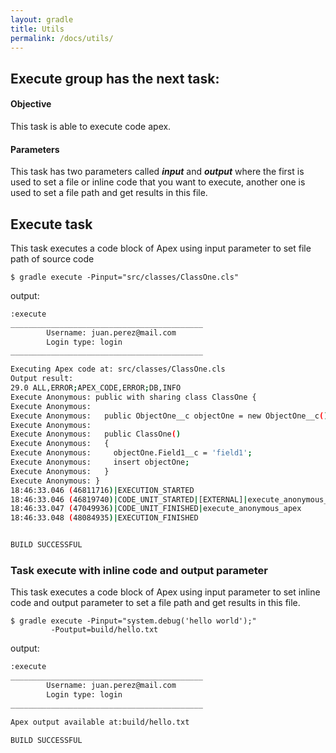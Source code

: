 ```yaml
---
layout: gradle
title: Utils
permalink: /docs/utils/
---
```

## Execute group has the next task:

#### **Objective**

This task is able to execute code apex.

#### **Parameters**

This task has two parameters called ***input*** and ***output*** where the first is used to set a file or inline code that you want to execute, another one is used to set a file path and get results in this file.

## Execute task

This task executes a code block of Apex using input parameter to set file path of source code

	$ gradle execute -Pinput="src/classes/ClassOne.cls"

output:

```bash
:execute
___________________________________________
        Username: juan.perez@mail.com
        Login type: login
___________________________________________

Executing Apex code at: src/classes/ClassOne.cls
Output result:
29.0 ALL,ERROR;APEX_CODE,ERROR;DB,INFO
Execute Anonymous: public with sharing class ClassOne {
Execute Anonymous:
Execute Anonymous:   public ObjectOne__c objectOne = new ObjectOne__c();
Execute Anonymous:
Execute Anonymous:   public ClassOne()
Execute Anonymous:   {
Execute Anonymous:     objectOne.Field1__c = 'field1';
Execute Anonymous:     insert objectOne;
Execute Anonymous:   }
Execute Anonymous: }
18:46:33.046 (46811716)|EXECUTION_STARTED
18:46:33.046 (46819740)|CODE_UNIT_STARTED|[EXTERNAL]|execute_anonymous_apex
18:46:33.047 (47049936)|CODE_UNIT_FINISHED|execute_anonymous_apex
18:46:33.048 (48084935)|EXECUTION_FINISHED


BUILD SUCCESSFUL
```

### Task execute with inline code and output parameter

This task executes a code block of Apex using input parameter to set inline code and output parameter to set a file path and get results in this file.

	$ gradle execute -Pinput="system.debug('hello world');"
			 -Poutput=build/hello.txt

output:

```bash
:execute
___________________________________________
        Username: juan.perez@mail.com
        Login type: login
___________________________________________

Apex output available at:build/hello.txt

BUILD SUCCESSFUL
```
